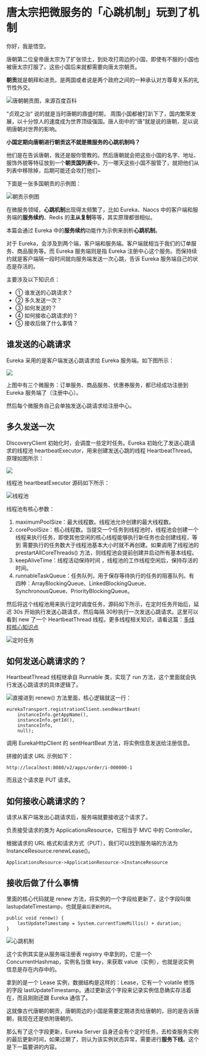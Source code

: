 # 唐太宗把微服务的「心跳机制」玩到了机制

你好，我是悟空。

唐朝第二位皇帝唐太宗为了扩张领土，到处攻打周边的小国，即使有不服的小国也被唐太宗打服了。这些小国后来就都需要向唐太宗朝贡。

**朝贡**就是朝拜和进贡。是两国或者说是两个政府之间的一种承认对方尊卑关系的礼节性外交。

![唐朝朝贡图，来源百度百科](https://static001.geekbang.org/infoq/31/3121146cbabcc1b4d4c3dd636e3c5867.png)

“贞观之治“ 说的就是当时唐朝的鼎盛时期， 周围小国都被打趴下了，国内繁荣发展，以十分惊人的速度成为世界顶级强国。唐人街中的“唐”就是说的唐朝，足以说明唐朝对世界的影响。

**小国定期向唐朝进行朝贡这不就是微服务的心跳机制吗？**

他们是在告诉唐朝，我还是服你管教的。然后唐朝就会把这些小国的名字、地址、服饰外貌等特征放到一个**朝贡国列表**中。万一哪天这些小国不服管了，就把他们从列表中移除掉，后期可能还会攻打他们~

下面是一张多国朝贡的示例图：

![朝贡示例图](https://static001.geekbang.org/infoq/3b/3b5cbae61153b0e1c76bf690ac006b0c.png)

在微服务领域，**心跳机制**出现得太频繁了，比如 Eureka、Naocs 中的客户端和服务端的**服务续约**、Redis 的**主从复制**等等，其实原理都很相似。

本篇会通过 Eureka 中的**服务续约**功能作为示例来剖析**心跳机制**。

对于 Eureka，会涉及到两个端，客户端和服务端。客户端就相当于我们的订单服务、商品服务等。而 Eureka 服务端则是指 Eureka 注册中心这个服务。而保持续约就是客户端隔一段时间就向服务端发送一次心跳，告诉 Eureka 服务端自己的状态是存活的。

主要涉及以下知识点：

- ① 谁发送的心跳请求？
- ② 多久发送一次？
- ③ 如何发送的？
- ④ 如何接收心跳请求的？
- ⑤ 接收后做了什么事情？

## 谁发送的心跳请求

Eureka 采用的是客户端发送心跳请求给 Eureka 服务端。如下图所示：

![](http://cdn.jayh.club/uPic/image-202210221837549629e0TUM.png)

上图中有三个微服务：订单服务、商品服务、优惠券服务，都已经成功注册到 Eureka 服务端了（注册中心）。

然后每个微服务自己会单独发送心跳请求给注册中心。

## 多久发送一次

DIscoveryClient 初始化时，会调度一些定时任务。Eureka 初始化了发送心跳请求的线程池 heartbeatExecutor，用来创建发送心跳的线程 HeartbeatThread。原理如图所示：

![](https://static001.geekbang.org/infoq/7b/7b185b03a639612a0a53dbf6dcc09930.png)

线程池 heartbeatExecutor 源码如下所示：

![线程池](https://static001.geekbang.org/infoq/e4/e4c1938c8295d8248c819fdc37e3a6cc.png)



线程池有核心参数：



1. maximumPoolSize：最大线程数。线程池允许创建的最大线程数。
2. corePoolSize：核心线程数。当提交一个任务到线程池时，线程池会创建一个线程来执行任务，即使其他空闲的核心线程能够执行新任务也会创建线程，等到 需要执行的任务数大于线程池基本大小时就不再创建。如果调用了线程池的 prestartAllCoreThreads() 方法，则线程池会提前创建并启动所有基本线程。
3. keepAliveTime：线程活动保持时间 ，线程池的工作线程空闲后，保持存活的时间。
4. runnableTaskQueue：任务队列，用于保存等待执行的任务的阻塞队列。有四种：ArrayBlockingQueue、LinkedBlockingQueue、SynchronousQueue、PriorityBlockingQueue。



然后将这个线程池用来执行定时调度任务，源码如下所示，在定时任务开始后，延迟 30s 开始执行发送心跳请求，然后每隔 30秒执行一次发送心跳请求。这里可以看到 new 了一个 HeartbeatThread 线程。更多线程相关知识，请看这篇：[多线程核心知识点](https://mp.weixin.qq.com/s?__biz=MzAwMjI0ODk0NA==&mid=2451958264&idx=1&sn=f7c990e26332cb1b86256f0515b921fd&chksm=8d1c1067ba6b9971e0391682dd97edb2dda9e8fff55aa77aa1d15e5337edee69d10d0340bcd9&token=855811276&lang=zh_CN#rd)

![定时任务](https://static001.geekbang.org/infoq/4d/4d3bbb30199b16dc86bf94e99ef24675.png)

## 如何发送心跳请求的？

HeartbeatThread 线程继承自 Runnable 类，实现了 run 方法，这个里面就会执行发送心跳请求的具体逻辑了。

![](https://static001.geekbang.org/infoq/82/829feb016696ed477e1bf03ad62416fe.png)直接进到 renew() 方法里面，核心逻辑就这一行：

```
eurekaTransport.registrationClient.sendHeartBeat(
    instanceInfo.getAppName(), 
    instanceInfo.getId(), 
    instanceInfo, 
    null);
```

调用 EurekaHttpClient 的 sentHeartBeat 方法，将实例信息发送给注册信息。

拼接的请求 URL 示例如下：

```
http://localhost:8080/v2/apps/order/i-000000-1
```

而且这个请求是 PUT 请求。

## 如何接收心跳请求的？

请求从客户端发出心跳请求后，服务端就要接收这个请求了。

负责接受请求的类为 ApplicationsResource，它相当于 MVC 中的 Controller。

根据请求的 URL 格式和请求方式（PUT），我们可以找到服务端的方法为 InstanceResource.renewLease()。

```
ApplicationsResource->ApplicationResource->InstanceResource
```

## 接收后做了什么事情

里面的核心代码就是 renew 方法，将实例的一个字段给更新了，这个字段叫做 lastupdateTimestamp，也就是`最后更新时间`。

```
public void renew() {
    lastUpdateTimestamp = System.currentTimeMillis() + duration;
}
```

![心跳机制](https://static001.geekbang.org/infoq/7c/7c912c338621cde9f60498e761884a22.png)

这个实例其实是从服务端注册表 registry 中拿到的，它是一个 ConcurrentHashmap，实例名当做 key，来获取 value（实例），也就是说实例信息是存在内存中的。

拿到的是一个 Lease 实例，数据结构是这样的：Lease<InstanceInfo>，它有一个 volatile 修饰的字段 lastUpdateTimestamp。通过更新这个字段来记录实例信息确实存活着在，而且刚刚还跟 Eureka 通信了。

这就像古代唐朝的朝贡，唐朝周边的小国是需要定期进贡给唐朝的，目的是告诉唐朝，我现在还是依附唐朝的。

那么有了这个字段更新，Eureka Server 自身还会有个定时任务，去检查服务实例的最后更新时间，如果过期了，则认为该实例状态异常，需要进行**服务下线**。这个是下一篇要讲的内容。